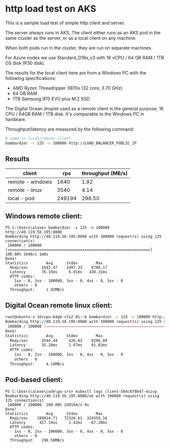 # http load test on AKS

This is a sample load test of simple http client and server.

The server always runs in AKS. The client either runs as an AKS pod in
the same cluster as the server, or as a local client on any machine.

When both pods run in the cluster, they are run on separate machines.

For Azure nodes we use Standard_D16s_v3 with 16 vCPU / 64 GB RAM / 1TB OS disk (P30 disk).

The results for the local client here are from a Windows PC with the
following specifications:

- AMD Ryzen Threadripper 3970x (32 core, 3.70 GHz)
- 64 GB RAM
- 1TB Samsung 970 EVO plus M.2 SSD

The Digital Ocean droplet used as a remote client is the general
purpose, 16 CPU / 64GB RAM / 1TB disk. It's comparable to the Windows PC
in hardware.

Throughput/latency are measured by the following command:

```bash
# same in local/remote client
bombardier -c 125 -n 100000 http://LOAD_BALANCER_PUBLIC_IP
```

## Results
|       client     | rps    | throughput (MB/s) | 
| ---------------- | ------ | ----------------- |
| remote - windows |   1640 |   1.92            |
| remote - linux   |   3540 |   4.14            |
| local  - pod     | 249194 | 298.50            |


## Windows remote client:
```pwsh
PS C:\Users\alexe> bombardier -c 125 -n 100000 http://40.119.56.195:8080
Bombarding http://40.119.56.195:8080 with 100000 request(s) using 125 connection(s)
 100000 / 100000 [===============================================================] 100.00% 1640/s 1m0s
Done!
Statistics        Avg      Stdev        Max
  Reqs/sec      1642.47    1497.33    6708.17
  Latency       76.15ms     6.01ms   430.31ms
  HTTP codes:
    1xx - 0, 2xx - 100000, 3xx - 0, 4xx - 0, 5xx - 0
    others - 0
  Throughput:     1.92MB/s
```

## Digital Ocean remote linux client:
```bash
root@ubuntu-s-16vcpu-64gb-sfo2-01:~$ bombardier -c 125 -n 100000 http://40.119.56.195:8080
Bombarding http://40.119.56.195:8080 with 100000 request(s) using 125 connection(s)
 100000 / 100000 [===========================================================================================================================================================================] 100.00% 3540/s 28s
Done!
Statistics        Avg      Stdev        Max
  Reqs/sec      3544.44     426.03    8298.89
  Latency       35.28ms     1.67ms    91.82ms
  HTTP codes:
    1xx - 0, 2xx - 100000, 3xx - 0, 4xx - 0, 5xx - 0
    others - 0
  Throughput:     4.14MB/s
```

## Pod-based client:
```pwsh
PS C:\Users\alexe\code\go-srv> kubectl logs client-564c879b47-4szvp
Bombarding http://40.119.56.195:8080/ok with 100000 request(s) using 125 connection(s)
 100000 / 100000  100.00% 249194/s 0s
Done!
Statistics        Avg      Stdev        Max
  Reqs/sec    289024.71   72320.61  324559.16
  Latency      457.19us     1.42ms    67.28ms
  HTTP codes:
    1xx - 0, 2xx - 100000, 3xx - 0, 4xx - 0, 5xx - 0
    others - 0
  Throughput:   298.50MB/s
```